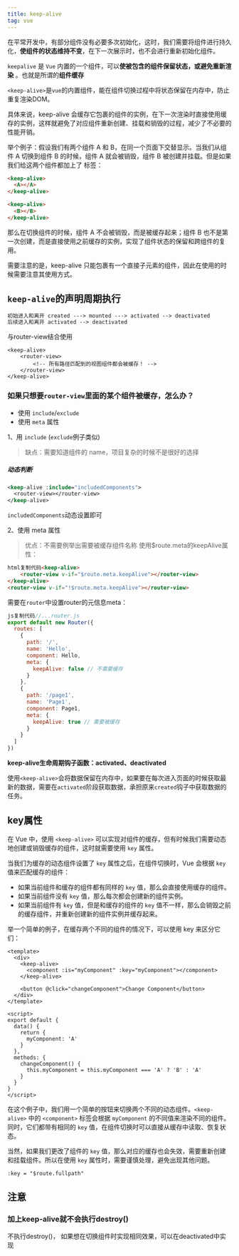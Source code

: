 ```yaml
---
title: keep-alive
tag: vue
---
```




在平常开发中，有部分组件没有必要多次初始化，这时，我们需要将组件进行持久化，**使组件的状态维持不变**，在下一次展示时，也不会进行重新初始化组件。

`keepalive` 是 `Vue` 内置的一个组件，可以**使被包含的组件保留状态，或避免重新渲染** 。也就是所谓的**组件缓存**

`<keep-alive>`是`vue`的内置组件，能在组件切换过程中将状态保留在内存中，防止重复渲染DOM。



具体来说，keep-alive 会缓存它包裹的组件的实例，在下一次渲染时直接使用缓存的实例，这样就避免了对应组件重新创建、挂载和销毁的过程，减少了不必要的性能开销。

举个例子：假设我们有两个组件 A 和 B，在同一个页面下交替显示。当我们从组件 A 切换到组件 B 的时候，组件 A 就会被销毁，组件 B 被创建并挂载。但是如果我们给这两个组件都加上了 <keep-alive> 标签：

```html
<keep-alive>
  <A></A>
</keep-alive>

<keep-alive>
  <B></B>
</keep-alive>
```

那么在切换组件的时候，组件 A 不会被销毁，而是被缓存起来；组件 B 也不是第一次创建，而是直接使用之前缓存的实例，实现了组件状态的保留和跨组件的复用。

需要注意的是，keep-alive 只能包裹有一个直接子元素的组件，因此在使用的时候需要注意其使用方式。



## `keep-alive`的声明周期执行

```html
初始进入和离开 created ---> mounted ---> activated --> deactivated
后续进入和离开 activated --> deactivated
```



与router-view结合使用

```vue
<keep-alive>
    <router-view>
        <!-- 所有路径匹配到的视图组件都会被缓存！ -->
    </router-view>
</keep-alive>
```

### **如果只想要`router-view`里面的某个组件被缓存，怎么办？**

- 使用 `include`/`exclude`
- 使用 `meta` 属性

1、用 `include` (`exclude`例子类似)

> 缺点：需要知道组件的 name，项目复杂的时候不是很好的选择

##### 动态判断

```stata
<keep-alive :include="includedComponents">
  <router-view></router-view>
</keep-alive>
```

`includedComponents`动态设置即可

2、使用 meta 属性

> 优点：不需要例举出需要被缓存组件名称 使用$route.meta的keepAlive属性：

```html
html复制代码<keep-alive>
    <router-view v-if="$route.meta.keepAlive"></router-view>
</keep-alive>
<router-view v-if="!$route.meta.keepAlive"></router-view>
```

需要在`router`中设置router的元信息meta：

```js
js复制代码//...router.js
export default new Router({
  routes: [
    {
      path: '/',
      name: 'Hello',
      component: Hello,
      meta: {
        keepAlive: false // 不需要缓存
      }
    },
    {
      path: '/page1',
      name: 'Page1',
      component: Page1,
      meta: {
        keepAlive: true // 需要被缓存
      }
    }
  ]
})
```



**keep-alive生命周期钩子函数：activated、deactivated**

使用`<keep-alive>`会将数据保留在内存中，如果要在每次进入页面的时候获取最新的数据，需要在`activated`阶段获取数据，承担原来`created`钩子中获取数据的任务。



## key属性

在 Vue 中，使用 `<keep-alive>` 可以实现对组件的缓存，但有时候我们需要动态地创建或销毁缓存的组件，这时就需要使用 `key` 属性。

当我们为缓存的动态组件设置了 `key` 属性之后，在组件切换时，Vue 会根据 `key` 值来匹配缓存的组件：

- 如果当前组件和缓存的组件都有同样的 `key` 值，那么会直接使用缓存的组件。
- 如果当前组件没有 `key` 值，那么每次都会创建新的组件实例。
- 如果当前组件有 `key` 值，但是和缓存的组件的 `key` 值不一样，那么会销毁之前的缓存组件，并重新创建新的组件实例并缓存起来。

举一个简单的例子，在缓存两个不同的组件的情况下，可以使用 key 来区分它们：

```
<template>
  <div>
    <keep-alive>
      <component :is="myComponent" :key="myComponent"></component>
    </keep-alive>
    
    <button @click="changeComponent">Change Component</button>
  </div>
</template>

<script>
export default {
  data() {
    return {
      myComponent: 'A'
    }
  },
  methods: {
    changeComponent() {
      this.myComponent = this.myComponent === 'A' ? 'B' : 'A'
    }
  }
}
</script>
```

在这个例子中，我们用一个简单的按钮来切换两个不同的动态组件。`<keep-alive>` 中的 `<component>` 标签会根据 `myComponent` 的不同值来渲染不同的组件。同时，它们都带有相同的 `key` 值，在组件切换时可以直接从缓存中读取、恢复状态。

当然，如果我们更改了组件的 `key` 值，那么对应的缓存也会失效，需要重新创建和挂载组件。所以在使用 `key` 属性时，需要谨慎处理，避免出现其他问题。

```vue
:key = "$route.fullpath"
```

## 注意

### 加上keep-alive就不会执行destroy()

不执行destroy()， 如果想在切换组件时实现相同效果，可以在deactivated中实现

